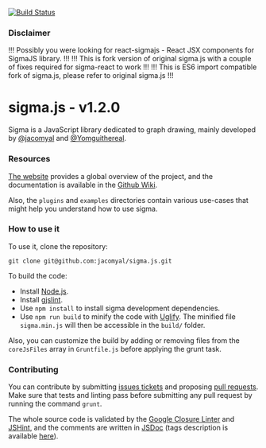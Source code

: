 [![Build Status](https://travis-ci.org/dunnock/sigma.js.svg?branch=master)](https://travis-ci.org/dunnock/sigma.js)

### Disclaimer

!!! Possibly you were looking for react-sigmajs - React JSX components for SigmaJS library. !!!
!!! This is fork version of original sigma.js with a couple of fixes required for sigma-react to work !!!
!!! This is ES6 import compatible fork of sigma.js, please refer to original sigma.js !!!


sigma.js - v1.2.0
=================

Sigma is a JavaScript library dedicated to graph drawing, mainly developed by [@jacomyal](https://github.com/jacomyal) and [@Yomguithereal](https://github.com/Yomguithereal).

### Resources

[The website](http://sigmajs.org) provides a global overview of the project, and the documentation is available in the [Github Wiki](https://github.com/jacomyal/sigma.js/wiki).

Also, the `plugins` and `examples` directories contain various use-cases that might help you understand how to use sigma.

### How to use it

To use it, clone the repository:

```
git clone git@github.com:jacomyal/sigma.js.git
```

To build the code:

 - Install [Node.js](http://nodejs.org/).
 - Install [gjslint](https://developers.google.com/closure/utilities/docs/linter_howto?hl=en).
 - Use `npm install` to install sigma development dependencies.
 - Use `npm run build` to minify the code with [Uglify](https://github.com/mishoo/UglifyJS). The minified file `sigma.min.js` will then be accessible in the `build/` folder.

Also, you can customize the build by adding or removing files from the `coreJsFiles` array in `Gruntfile.js` before applying the grunt task.

### Contributing

You can contribute by submitting [issues tickets](http://github.com/jacomyal/sigma.js/issues) and proposing [pull requests](http://github.com/jacomyal/sigma.js/pulls). Make sure that tests and linting pass before submitting any pull request by running the command `grunt`.

The whole source code is validated by the [Google Closure Linter](https://developers.google.com/closure/utilities/) and [JSHint](http://www.jshint.com/), and the comments are written in [JSDoc](http://en.wikipedia.org/wiki/JSDoc) (tags description is available [here](https://developers.google.com/closure/compiler/docs/js-for-compiler)).
